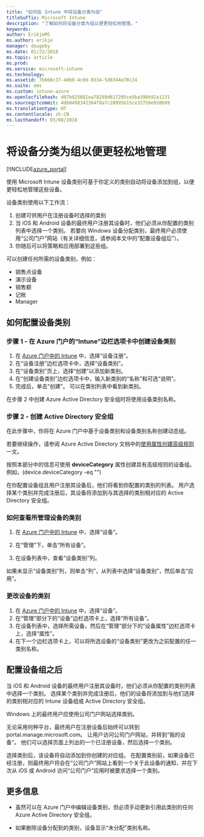 ```yaml
---
title: "如何在 Intune 中将设备分类为组"
titleSuffix: Microsoft Intune
description: "了解如何将设备分类为组以便更轻松地管理。"
keywords: 
author: ErikjeMS
ms.author: erikje
manager: dougeby
ms.date: 02/22/2018
ms.topic: article
ms.prod: 
ms.service: microsoft-intune
ms.technology: 
ms.assetid: 7b668c37-40b9-4c69-8334-5d8344e78c24
ms.suite: ems
ms.custom: intune-azure
ms.openlocfilehash: d07b025881ea78299d617205ce5ba39bb92a1231
ms.sourcegitcommit: 4db0498342364f8a7c28995b15ce32759e920b99
ms.translationtype: HT
ms.contentlocale: zh-CN
ms.lasthandoff: 03/08/2018
---
```

# <a name="categorize-devices-into-groups-for-easier-management"></a>将设备分类为组以便更轻松地管理

[!INCLUDE[azure_portal](./includes/azure_portal.md)]

使用 Microsoft Intune 设备类别可基于你定义的类别自动将设备添加到组，以便更轻松地管理这些设备。

设备类别使用以下工作流：
1. 创建可供用户在注册设备时选择的类别
2. 当 iOS 和 Android 设备的最终用户注册其设备时，他们必须从你配置的类别列表中选择一个类别。 若要向 Windows 设备分配类别，最终用户必须使用“公司门户”网站（有关详细信息，请参阅本文中的“配置设备组后”）。
3. 你随后可以将策略和应用部署到这些组。

可以创建任何所需的设备类别，例如：
- 销售点设备
- 演示设备
- 销售额
- 记帐
- Manager

## <a name="how-to-configure-device-categories"></a>如何配置设备类别

### <a name="step-1---create-device-categories-in-the-intune-blade-of-the-azure-portal"></a>步骤 1 - 在 Azure 门户的“Intune”边栏选项卡中创建设备类别
1. 在 [Azure 门户中的 Intune](https://aka.ms/intuneportal) 中，选择“设备注册”。
2. 在“设备注册”边栏选项卡中，选择“设备类别”。
3. 在“设备类别”页上，选择“创建”以添加新类别。
4. 在“创建设备类别”边栏选项卡中，输入新类别的“名称”和可选“说明”。
5. 完成后，单击“创建”。 可以在类别列表中看到新类别。

在步骤 2 中创建 Azure Active Directory 安全组时将使用设备类别名称。

### <a name="step-2---create-azure-active-directory-security-groups"></a>步骤 2 - 创建 Active Directory 安全组
在此步骤中，你将在 Azure 门户中基于设备类别和设备类别名称创建动态组。

若要继续操作，请参阅 Azure Active Directory 文档中的[使用属性创建高级规则](https://azure.microsoft.com/documentation/articles/active-directory-accessmanagement-groups-with-advanced-rules/#using-attributes-to-create-rules-for-device-objects)一文。

按照本部分中的信息可使用 **deviceCategory** 属性创建具有高级规则的设备组。 例如，(device.deviceCategory -eq "<the device category name you got from the Azure portal>")

在你配置设备组且用户注册其设备后，他们将看到你配置的类别的列表。 用户选择某个类别并完成注册后，其设备将添加到与其选择的类别相对应的 Active Directory 安全组。

### <a name="how-to-view-the-categories-of-devices-you-manage"></a>如何查看所管理设备的类别

1.  在 [Azure 门户中的 Intune](https://aka.ms/intuneportal) 中，选择“设备”。

2.  在“管理”下，单击“所有设备”。

3.  在设备列表中，查看“设备类别”列。

如果未显示“设备类别”列，则单击“列”，从列表中选择“设备类别”，然后单击“应用”。

### <a name="to-change-the-category-of-a-device"></a>更改设备的类别

1. 在 [Azure 门户中的 Intune](https://aka.ms/intuneportal) 中，选择“设备”。
2. 在“管理”部分下的“设备”边栏选项卡上，选择“所有设备”。
3. 在设备列表中，选择所需设备，然后在“管理”部分下的“设备属性”边栏选项卡上，选择“属性”。
4. 在下一个边栏选项卡上，可以将所选设备的“设备类别”更改为之前配置的任一类别名称。

## <a name="after-you-configure-device-groups"></a>配置设备组之后

当 iOS 和 Android 设备的最终用户注册其设备时，他们必须从你配置的类别列表中选择一个类别。 选择某个类别并完成注册后，他们的设备将添加到与他们选择的类别相对应的 Intune 设备组或 Active Directory 安全组。

Windows 上的最终用户应使用公司门户网站选择类别。

无论采用何种平台，最终用户在注册设备后始终可以转到 portal.manage.microsoft.com。 让用户访问公司门户网站，并转到“我的设备”。 他们可以选择页面上列出的一个已注册设备，然后选择一个类别。

选择类别后，该设备将自动添加到你创建的对应组。 在配置类别前，如果设备已经注册，则最终用户将会在“公司门户”网站上看到一个关于此设备的通知，并在下次从 iOS 或 Android 访问“公司门户”应用时被要求选择一个类别。

## <a name="further-information"></a>更多信息
- 虽然可以在 Azure 门户中编辑设备类别，但必须手动更新引用此类别的任何 Azure Active Directory 安全组。

- 如果删除设备分配到的类别，设备显示“未分配”类别名称。
